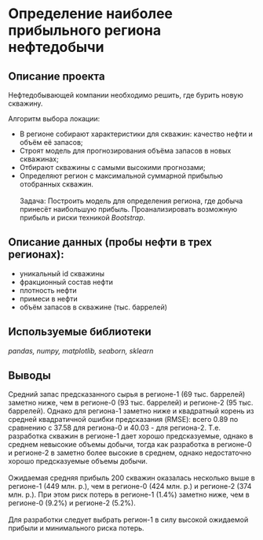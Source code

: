 # Определение наиболее прибыльного региона нефтедобычи
## Описание проекта
Нефтедобывающей компании необходимо решить, где бурить новую скважину. 

Алгоритм выбора локации:
- В регионе собирают характеристики для скважин: качество нефти и объём её запасов;
- Строят модель для прогнозирования объёма запасов в новых скважинах;
- Отбирают скважины с самыми высокими прогнозами;
- Определяют регион с максимальной суммарной прибылью отобранных скважин.
<br><br>
Задача: Построить модель для определения региона, где добыча принесёт наибольшую прибыль. 
Проанализировать возможную прибыль и риски техникой *Bootstrap*.

## Описание данных (пробы нефти в трех регионах):
- уникальный id скважины
- фракционный состав нефти
- плотность нефти
- примеси в нефти
- объём запасов в скважине (тыс. баррелей)

## Используемые библиотеки
*pandas, numpy, matplotlib, seaborn, sklearn* 

## Выводы

Средний запас предсказанного сырья в регионе-1 (69 тыс. баррелей) заметно ниже, чем в регионе-0 (93 тыс. баррелей) и регионе-2 (95 тыс. баррелей). Однако для региона-1 заметно ниже и квадратный корень из средней квадратичной ошибки предсказания (RMSE): всего 0.89 по сравнению с 37.58 для региона-0 и 40.03 - для региона-2. Т.е. разработка скважин в регионе-1 дает хорошо предсказуемые, однако в среднем невысокие объемы добычи, тогда как разработка в регионе-0 и регионе-2 в заметно более высокие в среднем, однако недостаточно хорошо предсказуемые объемы добычи. <br><br>
Ожидаемая средняя прибыль 200 скважин оказалась несколько выше в регионе-1 (449 млн. р.), чем в регионе-0 (424 млн. р.) и регионе-2 (374 млн. р.). При этом риск потерь в регионе-1 (1.4%) заметно ниже, чем в регионе-0 (9.2%) и регионе-2 (5.2%). <br><br> 
Для разработки следует выбрать регион-1 в силу высокой ожидаемой прибыли и минимального риска потерь.
